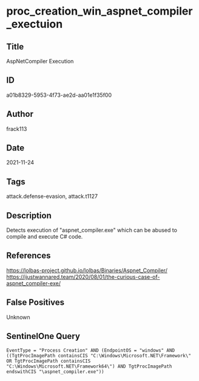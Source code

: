 # proc_creation_win_aspnet_compiler_exectuion

## Title
AspNetCompiler Execution

## ID
a01b8329-5953-4f73-ae2d-aa01e1f35f00

## Author
frack113

## Date
2021-11-24

## Tags
attack.defense-evasion, attack.t1127

## Description
Detects execution of "aspnet_compiler.exe" which can be abused to compile and execute C# code.

## References
https://lolbas-project.github.io/lolbas/Binaries/Aspnet_Compiler/
https://ijustwannared.team/2020/08/01/the-curious-case-of-aspnet_compiler-exe/

## False Positives
Unknown

## SentinelOne Query
```
EventType = "Process Creation" AND (EndpointOS = "windows" AND ((TgtProcImagePath containsCIS "C:\Windows\Microsoft.NET\Framework\" OR TgtProcImagePath containsCIS "C:\Windows\Microsoft.NET\Framework64\") AND TgtProcImagePath endswithCIS "\aspnet_compiler.exe"))

```